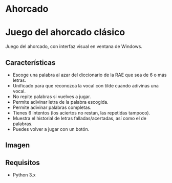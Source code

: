# Ahorcado
# Juego del ahorcado clásico

Juego del ahorcado, con interfaz visual en ventana de Windows.

## Características

- Escoge una palabra al azar del diccionario de la RAE que sea de 6 o más letras.
- Unificado para que reconozca la vocal con tilde cuando adivinas una vocal.
- No repite palabras si vuelves a jugar.
- Permite adivinar letra de la palabra escogida.
- Permite adivinar palabras completas.
- Tienes 6 intentos (los aciertos no restan, las repetidas tampoco).
- Muestra el historial de letras falladas/acertadas, así como el de palabras.
- Puedes volver a jugar con un botón.

## Imagen



## Requisitos

- Python 3.x

